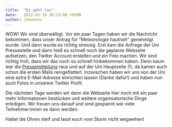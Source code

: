 ```yaml
---
title:  "Es geht los"
date:   2022-02-18 20:23:00 +0100
author: Johannes
---
```


WOW! Wir sind überwältigt. Vor ein paar Tagen haben wir die Nachricht bekommen, dass unser Antrag für "Meteorologie hautnah" genehmigt wurde. Und dann wurde es richtig stressig. Erst kam die Anfrage der Uni Pressestelle und dann hieß es schnell noch die geplante Webseite aufsetzen, den Twitter Account erstellen und ein Foto machen. 
Wir sind richtig froh, dass wir das noch so schnell hinbekommen haben. Denn kaum war die [Pressemitteilung](https://www.uni-leipzig.de/newsdetail/artikel/gemeinsam-das-leipziger-stadtklima-erforschen-2022-02-16) raus und auf der Uni Hauptseite (!), da kamen auch schon die ersten Mails reingeflattert.
Inzwischen haben wir uns von der Uni eine extra E-Mail-Adresse einrichten lassen (Danke dafür!) und haben nun auch Fotos in unserem Twitter Profil.

Die nächsten Tage werden wir dann die Webseite hier noch mit ein paar mehr Informationen bestücken und weitere organisatorische Dinge erledigen. Wir freuen uns darauf und sind gespannt wie viele Teilnehmer:innen es dann werden.

Haltet die Ohren steif und lasst euch vom Sturm nicht wegwehen!
